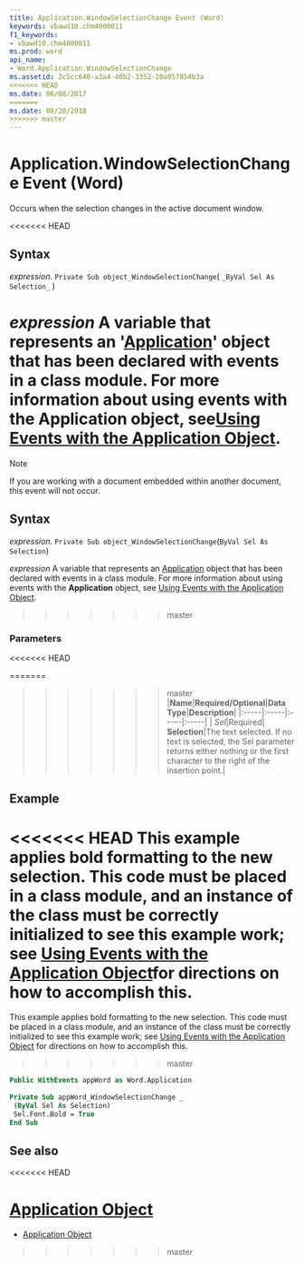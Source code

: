 ```yaml
---
title: Application.WindowSelectionChange Event (Word)
keywords: vbawd10.chm4000011
f1_keywords:
- vbawd10.chm4000011
ms.prod: word
api_name:
- Word.Application.WindowSelectionChange
ms.assetid: 2c5cc640-a3a4-46b2-3352-20a057854b3a
<<<<<<< HEAD
ms.date: 06/08/2017
=======
ms.date: 08/20/2018
>>>>>>> master
---
```



# Application.WindowSelectionChange Event (Word)

Occurs when the selection changes in the active document window.

<<<<<<< HEAD

## Syntax

 _expression_. `Private Sub object_WindowSelectionChange`( `_ByVal Sel As Selection_` )

 _expression_ A variable that represents an '[Application](Word.Application.md)' object that has been declared with events in a class module. For more information about using events with the **Application** object, see[Using Events with the Application Object](../word/Concepts/Objects-Properties-Methods/using-events-with-the-application-object-word.md).
=======
> [!NOTE] 
> If you are working with a document embedded within another document, this event will not occur.

## Syntax

_expression_. `Private Sub object_WindowSelectionChange`(`ByVal Sel As Selection`)

_expression_ A variable that represents an [Application](Word.Application.md) object that has been declared with events in a class module. For more information about using events with the **Application** object, see [Using Events with the Application Object](../word/Concepts/Objects-Properties-Methods/using-events-with-the-application-object-word.md).
>>>>>>> master


### Parameters

<<<<<<< HEAD


=======
>>>>>>> master
|**Name**|**Required/Optional**|**Data Type**|**Description**|
|:-----|:-----|:-----|:-----|
| _Sel_|Required| **Selection**|The text selected. If no text is selected, the Sel parameter returns either nothing or the first character to the right of the insertion point.|

## Example

<<<<<<< HEAD
This example applies bold formatting to the new selection. This code must be placed in a class module, and an instance of the class must be correctly initialized to see this example work; see [Using Events with the Application Object](../word/Concepts/Objects-Properties-Methods/using-events-with-the-application-object-word.md)for directions on how to accomplish this.
=======
This example applies bold formatting to the new selection. This code must be placed in a class module, and an instance of the class must be correctly initialized to see this example work; see [Using Events with the Application Object](../word/Concepts/Objects-Properties-Methods/using-events-with-the-application-object-word.md) for directions on how to accomplish this.
>>>>>>> master


```vb
Public WithEvents appWord as Word.Application 
 
Private Sub appWord_WindowSelectionChange _ 
 (ByVal Sel As Selection) 
 Sel.Font.Bold = True 
End Sub
```


## See also

<<<<<<< HEAD

[Application Object](Word.Application.md)
=======
- [Application Object](Word.Application.md)
>>>>>>> master

